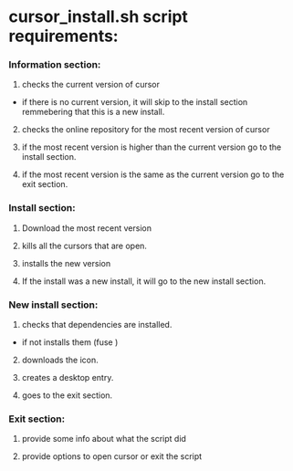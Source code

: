 # cursor_install.sh script requirements:

### Information section:

1. checks the current version of cursor
 - if there is no current version, it will skip to the install section remmebering that this is a new install.

2. checks the online repository for the most recent version of cursor

3. if the most recent version is higher than the current version go to the install section.

4. if the most recent version is the same as the current version go to the exit section.

### Install section:

1. Download the most recent version

2. kills all the cursors that are open. 

3. installs the new version

4. If the install was a new install, it will go to the new install section.

### New install section:

1. checks that dependencies are installed. 
- if not installs them (fuse    )

2. downloads the icon.

3. creates a desktop entry.

4. goes to the exit section.

### Exit section:

1. provide some info about what the script did

2. provide options to open cursor or exit the script

